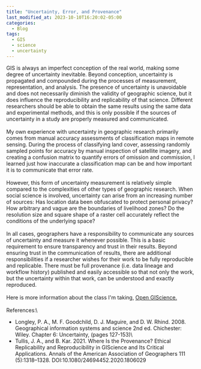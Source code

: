 ```yaml
---
title: "Uncertainty, Error, and Provenance"
last_modified_at: 2023-10-10T16:20:02-05:00
categories:
  - Blog
tags:
  - GIS
  - science
  - uncertainty
---
```


GIS is always an imperfect conception of the real world, making some degree of uncertainty inevitable.
Beyond conception, uncertainty is propagated and compounded during the processes of measurement, representation, and analysis.
The presence of uncertainty is unavoidable and does not necessarily diminish the validity of geographic science, but it does influence the reproducibility and replicability of that science.
Different researchers should be able to obtain the same results using the same data and experimental methods, and this is only possible if the sources of uncertainty in a study are properly measured and communicated.\
\
My own experience with uncertainty in geographic research primarily comes from manual accuracy assessments of classification maps in remote sensing.
During the process of classifying land cover, assessing randomly sampled points for accuracy by manual inspection of satellite imagery, and creating a confusion matrix to quantify errors of omission and commission, I learned just how inaccurate a classification map can be and how important it is to communicate that error rate.\
\
However, this form of uncertainty measurement is relatively simple compared to the complexities of other types of geographic research.
When social science is involved, uncertainty can arise from an increasing number of sources: Has location data been obfuscated to protect personal privacy?
How arbitrary and vague are the boundaries of livelihood zones? Do the resolution size and square shape of a raster cell accurately reflect the conditions of the underlying space?\
\
In all cases, geographers have a responsibility to communicate any sources of uncertainty and measure it whenever possible.
This is a basic requirement to ensure transparency and trust in their results.
Beyond ensuring trust in the communication of results, there are additional responsibilities if a researcher wishes for their work to be fully reproducible and replicable.
There must be full provenance (i.e. data lineage and workflow history) published and easily accessible so that not only the work, but the uncertainty within that work, can be understood and exactly reproduced.\
\
Here is more information about the class I'm taking, [Open GIScience.](http://opengisci.github.io)\
\
References:\
- Longley, P. A., M. F. Goodchild, D. J. Maguire, and D. W. Rhind. 2008. Geographical information systems and science 2nd ed. Chichester: Wiley. Chapter 6: Uncertainty, (pages 127-153)\
- Tullis, J. A., and B. Kar. 2021. Where Is the Provenance? Ethical Replicability and Reproducibility in GIScience and Its Critical Applications. Annals of the American Association of Geographers 111 (5):1318–1328. DOI:10.1080/24694452.2020.1806029
